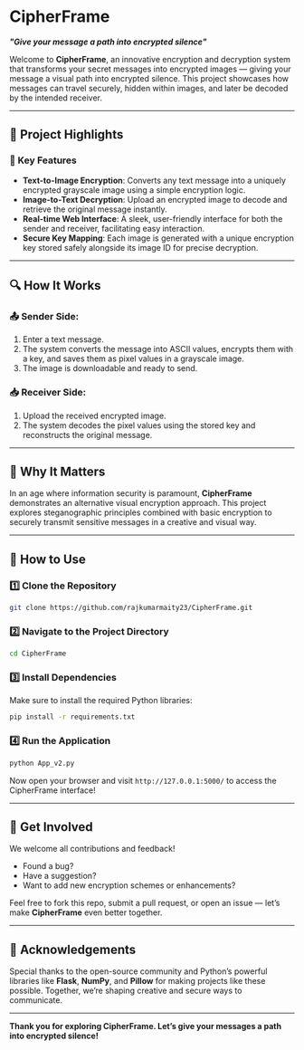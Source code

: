 # CipherFrame  
**_"Give your message a path into encrypted silence"_**

Welcome to **CipherFrame**, an innovative encryption and decryption system that transforms your secret messages into encrypted images — giving your message a visual path into encrypted silence. This project showcases how messages can travel securely, hidden within images, and later be decoded by the intended receiver.

---

## 📌 Project Highlights

### 🎨 Key Features  
- **Text-to-Image Encryption**: Converts any text message into a uniquely encrypted grayscale image using a simple encryption logic.
- **Image-to-Text Decryption**: Upload an encrypted image to decode and retrieve the original message instantly.
- **Real-time Web Interface**: A sleek, user-friendly interface for both the sender and receiver, facilitating easy interaction.
- **Secure Key Mapping**: Each image is generated with a unique encryption key stored safely alongside its image ID for precise decryption.

---

## 🔍 How It Works  

### 📤 Sender Side:
1. Enter a text message.
2. The system converts the message into ASCII values, encrypts them with a key, and saves them as pixel values in a grayscale image.
3. The image is downloadable and ready to send.

### 📥 Receiver Side:
1. Upload the received encrypted image.
2. The system decodes the pixel values using the stored key and reconstructs the original message.

---

## 🌟 Why It Matters  

In an age where information security is paramount, **CipherFrame** demonstrates an alternative visual encryption approach. This project explores steganographic principles combined with basic encryption to securely transmit sensitive messages in a creative and visual way.

---

## 🚀 How to Use  

### 1️⃣ Clone the Repository  
```bash
git clone https://github.com/rajkumarmaity23/CipherFrame.git
```

### 2️⃣ Navigate to the Project Directory  
```bash
cd CipherFrame
```

### 3️⃣ Install Dependencies  
Make sure to install the required Python libraries:
```bash
pip install -r requirements.txt
```

### 4️⃣ Run the Application  
```bash
python App_v2.py
```

Now open your browser and visit `http://127.0.0.1:5000/` to access the CipherFrame interface!

---

## 🤝 Get Involved  

We welcome all contributions and feedback!  
- Found a bug?  
- Have a suggestion?  
- Want to add new encryption schemes or enhancements?

Feel free to fork this repo, submit a pull request, or open an issue — let’s make **CipherFrame** even better together.

---

## 🙌 Acknowledgements  

Special thanks to the open-source community and Python’s powerful libraries like **Flask**, **NumPy**, and **Pillow** for making projects like these possible. Together, we’re shaping creative and secure ways to communicate.

---

**Thank you for exploring CipherFrame. Let’s give your messages a path into encrypted silence!**


